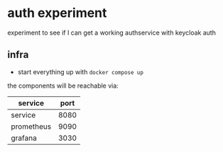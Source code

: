 # auth experiment

experiment to see if I can get a working authservice with keycloak auth

## infra

- start everything up with `docker compose up`

the components will be reachable via:

| service    | port |
| ---------- | ---- |
| service    | 8080 |
| prometheus | 9090 |
| grafana    | 3030 |
